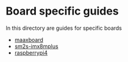 # Board specific guides

In this directory are guides for specific boards

* [maaxboard](maaxboard.md)
* [sm2s-imx8mplus](sm2s-imx8mp.md)
* [raspberrypi4](raspberrypi4.md)